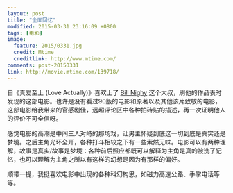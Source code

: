 ```yaml
---
layout: post
title: "全面回忆"
modified: 2015-03-31 23:16:09 +0800
tags: [电影]
image:
  feature: 2015/0331.jpg
  credit: Mtime
  creditlink: http://www.mtime.com/
comments: post-20150331
link: http://movie.mtime.com/139718/
---
```


自《真爱至上 (Love Actually)》喜欢上了 [Bill Nighy](http://people.mtime.com/912575/) 这个大叔，刷他的作品表时发现的这部电影。也许是没有看过90版的电影和原著以及其他该片致敬的电影，这部电影给我带来的官感剧佳，远超评论区中各种拍砖贴的描述，再一次证明他人的评价不可全信呀。

感觉电影的高潮是中间三人对峙的那场戏，让男主怀疑到底这一切到底是真实还是梦境。之后主角光环全开，各种打斗相较之下有一些索然无味。电影可以有两种理解，故事是真实/故事是梦境：各种前后照应都既可以解释为主角是真的被洗了记忆，也可以理解为主角之所以有这样的幻想是因为有那样的偏好。

顺带一提，我挺喜欢电影中出现的各种科幻构思，如磁力高速公路、手掌电话等等。
